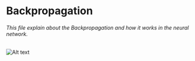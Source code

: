 # Backpropagation

######   This file explain about the Backpropagation and how it works in the neural network.
![Alt text]([resource/loss_graph.jpg](https://github.com/techpvk/EVR1/blob/main/s6/resource/loss_graph.JPG))  


